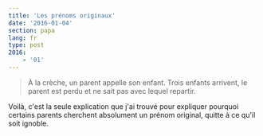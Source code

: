 ```yaml
---
title: 'Les prénoms originaux'
date: '2016-01-04'
section: papa
lang: fr
type: post
2016:
    - '01'
---
```


> À la crèche, un parent appelle son enfant.
> Trois enfants arrivent, le parent est perdu et ne sait pas avec lequel repartir.

Voilà, c'est la seule explication que j'ai trouvé pour expliquer pourquoi certains parents cherchent absolument un prénom original, quitte à ce qu'il soit ignoble.
